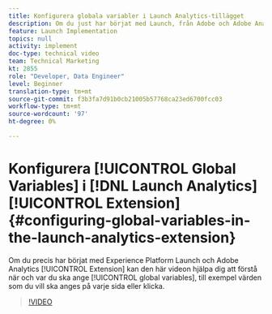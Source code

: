 ```yaml
---
title: Konfigurera globala variabler i Launch Analytics-tillägget
description: Om du just har börjat med Launch, från Adobe och Adobe Analytics kan den här videon hjälpa dig att förstå när och var globala variabler ska ställas in, dvs. värden som du vill ska ställas in på varje sida eller klicka.
feature: Launch Implementation
topics: null
activity: implement
doc-type: technical video
team: Technical Marketing
kt: 2855
role: "Developer, Data Engineer"
level: Beginner
translation-type: tm+mt
source-git-commit: f3b3fa7d91b0cb21005b57768ca23ed6700fcc03
workflow-type: tm+mt
source-wordcount: '97'
ht-degree: 0%

---
```



# Konfigurera [!UICONTROL Global Variables] i [!DNL Launch Analytics] [!UICONTROL Extension] {#configuring-global-variables-in-the-launch-analytics-extension}

Om du precis har börjat med Experience Platform Launch och Adobe Analytics [!UICONTROL Extension] kan den här videon hjälpa dig att förstå när och var du ska ange [!UICONTROL global variables], till exempel värden som du vill ska anges på varje sida eller klicka.

>[!VIDEO](https://video.tv.adobe.com/v/27181/?quality=9)
